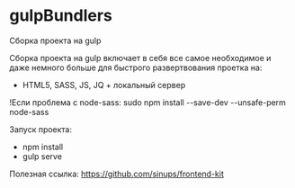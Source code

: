 # gulpBundlers
Сборка проекта на gulp

Сборка проекта на gulp включает в себя все самое необходимое и даже немного больше для быстрого развертвования проетка на:

- HTML5, SASS, JS, JQ + локальный сервер 

!Если проблема с node-sass: sudo npm install --save-dev --unsafe-perm node-sass

Запуск проекта:

- npm install
- gulp serve

Полезная ссылка: https://github.com/sinups/frontend-kit
